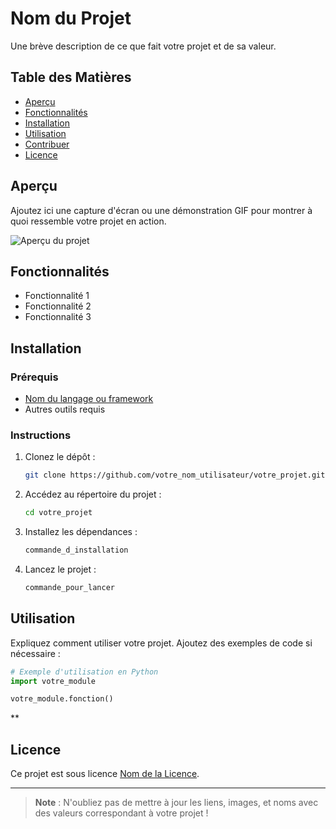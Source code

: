 # Nom du Projet

Une brève description de ce que fait votre projet et de sa valeur.

## Table des Matières

- [Aperçu](#aperçu)
- [Fonctionnalités](#fonctionnalités)
- [Installation](#installation)
- [Utilisation](#utilisation)
- [Contribuer](#contribuer)
- [Licence](#licence)

## Aperçu

Ajoutez ici une capture d'écran ou une démonstration GIF pour montrer à quoi ressemble votre projet en action.

![Aperçu du projet](lien_vers_image.png)

## Fonctionnalités

- Fonctionnalité 1
- Fonctionnalité 2
- Fonctionnalité 3

## Installation

### Prérequis

- [Nom du langage ou framework](https://lien_vers_le_site) 
- Autres outils requis

### Instructions

1. Clonez le dépôt :
   ```bash
   git clone https://github.com/votre_nom_utilisateur/votre_projet.git
   ```
2. Accédez au répertoire du projet :
   ```bash
   cd votre_projet
   ```
3. Installez les dépendances :
   ```bash
   commande_d_installation
   ```
4. Lancez le projet :
   ```bash
   commande_pour_lancer
   ```

## Utilisation

Expliquez comment utiliser votre projet. Ajoutez des exemples de code si nécessaire :

```python
# Exemple d'utilisation en Python
import votre_module

votre_module.fonction()
```
**
## Licence

Ce projet est sous licence [Nom de la Licence](lien_vers_la_licence).

---

> **Note** : N'oubliez pas de mettre à jour les liens, images, et noms avec des valeurs correspondant à votre projet !
